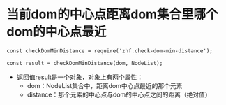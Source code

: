 # 当前dom的中心点距离dom集合里哪个dom的中心点最近
```
const checkDomMinDistance = require('zhf.check-dom-min-distance');

const result = checkDomMinDistance(dom, NodeList);
```
* 返回值result是一个对象，对象上有两个属性：
    - dom：NodeList集合中，距离dom中心点最近的那个元素
    - distance：那个元素的中心点与dom的中心点之间的距离（绝对值）
